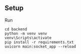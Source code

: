 ## Setup

Run

```
cd backend
python -m venv venv
venv\Scripts\activate
pip install -r requirements.txt
uvicorn main:socket_app --reload
```